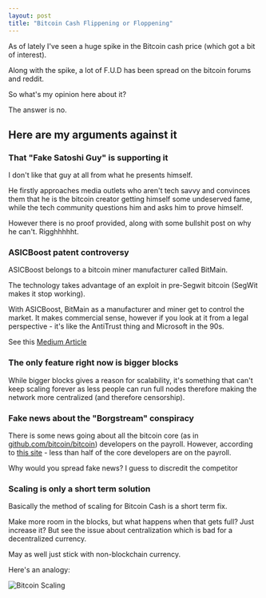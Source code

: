 ```yaml
---
layout: post
title: "Bitcoin Cash Flippening or Floppening"
---
```


As of lately I've seen a huge spike in the Bitcoin cash price (which got a bit of interest).

Along with the spike, a lot of F.U.D has been spread on the bitcoin forums and reddit.

So what's my opinion here about it?

The answer is no.

## Here are my arguments against it

### That "Fake Satoshi Guy" is supporting it

I don't like that guy at all from what he presents himself.

He firstly approaches media outlets who aren't tech savvy and convinces them that he is the bitcoin creator getting himself some undeserved fame, while the tech community questions him and asks him to prove himself.

However there is no proof provided, along with some bullshit post on why he can't. Rigghhhhht.

### ASICBoost patent controversy

ASICBoost belongs to a bitcoin miner manufacturer called BitMain.

The technology takes advantage of an exploit in pre-Segwit bitcoin (SegWit makes it stop working).

With ASICBoost, BitMain as a manufacturer and miner get to control the market. It makes commercial sense, however if you look at it from a legal perspective - it's like the AntiTrust thing and Microsoft in the 90s.

See this [Medium Article](https://medium.com/@WhalePanda/asicboost-the-reason-why-bitmain-blocked-segwit-901fd346ee9f)

### The only feature right now is bigger blocks

While bigger blocks gives a reason for scalability, it's something that can't keep scaling forever as less people can run full nodes therefore making the network more centralized (and therefore censorship).

### Fake news about the "Borgstream" conspiracy

There is some news going about all the bitcoin core (as in [github.com/bitcoin/bitcoin](http://github.com/bitcoin/bitcoin)) developers on the payroll. However, according to [this site](https://www.weusecoins.com/en/whos-who/) - less than half of the core developers are on the payroll.

Why would you spread fake news? I guess to discredit the competitor

### Scaling is only a short term solution

Basically the method of scaling for Bitcoin Cash is a short term fix.

Make more room in the blocks, but what happens when that gets full? Just increase it? But see the issue about centralization which is bad for a decentralized currency.

May as well just stick with non-blockchain currency.

Here's an analogy:

![Bitcoin Scaling](http://nolim1t.co/btcvsbch-scaling.jpg)
